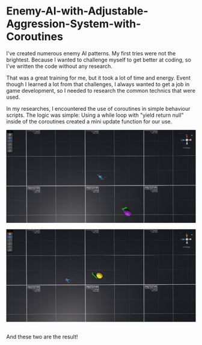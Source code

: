 # Enemy-AI-with-Adjustable-Aggression-System-with-Coroutines

I've created numerous enemy AI patterns. My first tries were not the brightest. Because I wanted to challenge myself to get better at coding, so I've written the code without any research.

That was a great training for me, but it took a lot of time and energy. Event though I learned a lot from that challenges, I always wanted to get a job in game development, so I needed to research the common technics that were used.

In my researches, I encountered the use of coroutines in simple behaviour scripts. The logic was simple: Using a while loop with "yield return null" inside of the coroutines created a mini update function for our use.

<table>
  <tbody>
    
<tr>

![](https://github.com/OktayBaysal/Enemy-AI-with-Adjustable-Aggression-System-with-Coroutines/blob/main/GIFs/CoroutineAI.Agile.gif)

</tr> 
  
<tr>

![](https://github.com/OktayBaysal/Enemy-AI-with-Adjustable-Aggression-System-with-Coroutines/blob/main/GIFs/CoroutineAI.Slow.gif)

</tr>
    
</table>
  </tbody>
  
And these two are the result!
